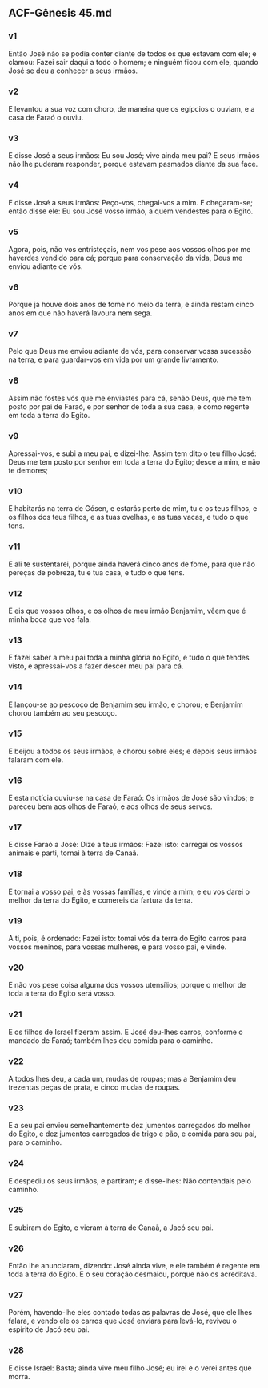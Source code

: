 ## ACF-Gênesis 45.md
### v1
 Então José não se podia conter diante de todos os que estavam com ele; e clamou: Fazei sair daqui a todo o homem; e ninguém ficou com ele, quando José se deu a conhecer a seus irmãos.
### v2
 E levantou a sua voz com choro, de maneira que os egípcios o ouviam, e a casa de Faraó o ouviu.
### v3
 E disse José a seus irmãos: Eu sou José; vive ainda meu pai? E seus irmãos não lhe puderam responder, porque estavam pasmados diante da sua face.
### v4
 E disse José a seus irmãos: Peço-vos, chegai-vos a mim. E chegaram-se; então disse ele: Eu sou José vosso irmão, a quem vendestes para o Egito.
### v5
 Agora, pois, não vos entristeçais, nem vos pese aos vossos olhos por me haverdes vendido para cá; porque para conservação da vida, Deus me enviou adiante de vós.
### v6
 Porque já houve dois anos de fome no meio da terra, e ainda restam cinco anos em que não haverá lavoura nem sega.
### v7
 Pelo que Deus me enviou adiante de vós, para conservar vossa sucessão na terra, e para guardar-vos em vida por um grande livramento.
### v8
 Assim não fostes vós que me enviastes para cá, senão Deus, que me tem posto por pai de Faraó, e por senhor de toda a sua casa, e como regente em toda a terra do Egito.
### v9
 Apressai-vos, e subi a meu pai, e dizei-lhe: Assim tem dito o teu filho José: Deus me tem posto por senhor em toda a terra do Egito; desce a mim, e não te demores;
### v10
 E habitarás na terra de Gósen, e estarás perto de mim, tu e os teus filhos, e os filhos dos teus filhos, e as tuas ovelhas, e as tuas vacas, e tudo o que tens.
### v11
 E ali te sustentarei, porque ainda haverá cinco anos de fome, para que não pereças de pobreza, tu e tua casa, e tudo o que tens.
### v12
 E eis que vossos olhos, e os olhos de meu irmão Benjamim, vêem que é minha boca que vos fala.
### v13
 E fazei saber a meu pai toda a minha glória no Egito, e tudo o que tendes visto, e apressai-vos a fazer descer meu pai para cá.
### v14
 E lançou-se ao pescoço de Benjamim seu irmão, e chorou; e Benjamim chorou também ao seu pescoço.
### v15
 E beijou a todos os seus irmãos, e chorou sobre eles; e depois seus irmãos falaram com ele.
### v16
 E esta notícia ouviu-se na casa de Faraó: Os irmãos de José são vindos; e pareceu bem aos olhos de Faraó, e aos olhos de seus servos.
### v17
 E disse Faraó a José: Dize a teus irmãos: Fazei isto: carregai os vossos animais e parti, tornai à terra de Canaã.
### v18
 E tornai a vosso pai, e às vossas famílias, e vinde a mim; e eu vos darei o melhor da terra do Egito, e comereis da fartura da terra.
### v19
 A ti, pois, é ordenado: Fazei isto: tomai vós da terra do Egito carros para vossos meninos, para vossas mulheres, e para vosso pai, e vinde.
### v20
 E não vos pese coisa alguma dos vossos utensílios; porque o melhor de toda a terra do Egito será vosso.
### v21
 E os filhos de Israel fizeram assim. E José deu-lhes carros, conforme o mandado de Faraó; também lhes deu comida para o caminho.
### v22
 A todos lhes deu, a cada um, mudas de roupas; mas a Benjamim deu trezentas peças de prata, e cinco mudas de roupas.
### v23
 E a seu pai enviou semelhantemente dez jumentos carregados do melhor do Egito, e dez jumentos carregados de trigo e pão, e comida para seu pai, para o caminho.
### v24
 E despediu os seus irmãos, e partiram; e disse-lhes: Não contendais pelo caminho.
### v25
 E subiram do Egito, e vieram à terra de Canaã, a Jacó seu pai.
### v26
 Então lhe anunciaram, dizendo: José ainda vive, e ele também é regente em toda a terra do Egito. E o seu coração desmaiou, porque não os acreditava.
### v27
 Porém, havendo-lhe eles contado todas as palavras de José, que ele lhes falara, e vendo ele os carros que José enviara para levá-lo, reviveu o espírito de Jacó seu pai.
### v28
 E disse Israel: Basta; ainda vive meu filho José; eu irei e o verei antes que morra.
